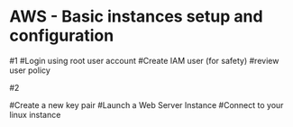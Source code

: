 # AWS - Basic instances setup and configuration

#1
#Login using root user account
#Create IAM user (for safety)
#review user policy

#2

#Create a new key pair
#Launch a Web Server Instance
#Connect to your linux instance

